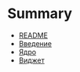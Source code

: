 # Summary

* [README](README.md)
* [Введение](tutorial/vvedenie.md)
* [Ядро](tutorial/yadro.md)
* [Виджет](tutorial/yadro/vidzhetmd.md)

